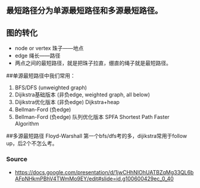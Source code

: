 ## 最短路径分为单源最短路径和多源最短路径。

## 图的转化
- node or vertex 珠子——地点
- edge 绳长——路径
- 两点之间的最短路径，就是把珠子拉直，绷直的绳子就是最短路径。


##单源最短路径中我们常用：
1. BFS/DFS (unweighted graph)
2. Dijikstra基础版本 (非负edge, weighted graph, all below)
3. Dijikstra优化版本 (非负edge) Dijkstra+heap  
4. Bellman-Ford (负edge)
5. Bellman-Ford (负edge) 队列优化版本 SPFA Shortest Path Faster Algorithm

##多源最短路径 Floyd-Warshall 
第一个bfs/dfs考的多，dijikstra常用于follow up，后2个不怎么考。




### Source
- https://docs.google.com/presentation/d/1jwCHhNIOhUATBZqMg33QL6bAFpNHkmPBhV4TWmMo9EY/edit#slide=id.g100600429ec_0_40